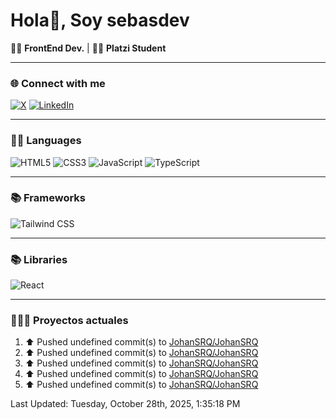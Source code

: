 # Hola👋, Soy sebasdev

👨‍💻 **FrontEnd Dev.** | 👨‍🚀 **Platzi Student**

---

### 🌐 Connect with me

[![X](https://img.shields.io/badge/X-000000?style=for-the-badge&logo=x&logoColor=white)](https://twitter.com/JohanSRQ)
[![LinkedIn](https://img.shields.io/badge/linkedin-%230077B5.svg?&style=for-the-badge&logo=linkedin&logoColor=white)](https://www.linkedin.com/in/johanrincon)

---

### 👨‍💻 Languages

![HTML5](https://img.shields.io/badge/html5-%23e34f26.svg?&style=for-the-badge&logo=html5&logoColor=white)
![CSS3](https://img.shields.io/badge/css3-%231572B6.svg?&style=for-the-badge&logo=css3&logoColor=white)
![JavaScript](https://img.shields.io/badge/JavaScript-323330?style=for-the-badge&logo=javascript&logoColor=F7DF1E)
![TypeScript](https://img.shields.io/badge/TypeScript-007ACC?style=for-the-badge&logo=typescript&logoColor=white)

---

### 📚 Frameworks

![Tailwind CSS](https://img.shields.io/badge/Tailwind_CSS-38B2AC?style=for-the-badge&logo=tailwind-css&logoColor=white)

---

### 📚 Libraries

![React](https://img.shields.io/badge/React-20232A?style=for-the-badge&logo=react&logoColor=61DAFB)

---

### 👷🏻‍♂️ Proyectos actuales
<!--RECENT_ACTIVITY:start-->
1. ⬆️ Pushed undefined commit(s) to [JohanSRQ/JohanSRQ](https://github.com/JohanSRQ/JohanSRQ)<br>
2. ⬆️ Pushed undefined commit(s) to [JohanSRQ/JohanSRQ](https://github.com/JohanSRQ/JohanSRQ)<br>
3. ⬆️ Pushed undefined commit(s) to [JohanSRQ/JohanSRQ](https://github.com/JohanSRQ/JohanSRQ)<br>
4. ⬆️ Pushed undefined commit(s) to [JohanSRQ/JohanSRQ](https://github.com/JohanSRQ/JohanSRQ)<br>
5. ⬆️ Pushed undefined commit(s) to [JohanSRQ/JohanSRQ](https://github.com/JohanSRQ/JohanSRQ)<br>
<!--RECENT_ACTIVITY:end-->
<!--RECENT_ACTIVITY:last_update-->
Last Updated: Tuesday, October 28th, 2025, 1:35:18 PM
<!--RECENT_ACTIVITY:last_update_end-->
